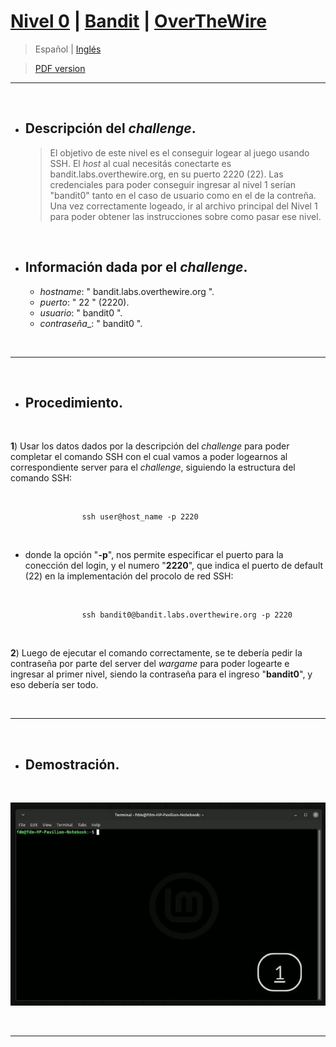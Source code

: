 
# [Nivel 0](https://overthewire.org/wargames/bandit/bandit0.html) | [Bandit](https://github.com/frandausmeier/CTF_Write-Ups/tree/main/OverTheWire/Bandit) | [OverTheWire](https://github.com/frandausmeier/CTF_Write-Ups/blob/main/OverTheWire/README.es.md)

> Español | [Inglés](https://github.com/frandausmeier/CTF_Write-Ups/blob/main/OverTheWire/Bandit/Level_0/level-0_bandit_overthewire_eng.md) 

> [PDF version](https://github.com/frandausmeier/CTF_Write-Ups/blob/main/OverTheWire/Bandit/Level_0/nivel-0_bandit_overthewire_esp.pdf)

-----

<br>

- ## Descripción del _challenge_.
	> El objetivo de este nivel es el conseguir logear al juego usando SSH. El _host_ al cual necesitás conectarte es bandit.labs.overthewire.org, en su puerto 2220 (22). Las credenciales para poder conseguir ingresar al nivel 1 serían "bandit0" tanto en el caso de usuario como en el de la contreña. Una vez correctamente logeado, ir al archivo principal del Nivel 1 para poder obtener las instrucciones sobre como pasar ese nivel.

<br>

- ## Información dada por el _challenge_.
	- _hostname_: " bandit.labs.overthewire.org ".
	- _puerto_: " 22 " (2220).
	- _usuario_: " bandit0 ".
	- _contraseña__: " bandit0 ".

<br>

-----

<br>

- ## Procedimiento.

<br>

**1**) Usar los datos dados por la descripción del _challenge_ para poder completar el comando SSH con el cual vamos a poder logearnos al correspondiente server para el _challenge_, siguiendo la estructura del comando SSH:

<br>

```
				ssh user@host_name -p 2220
```

<br>

* donde la opción "**-p**", nos permite especificar el puerto para la conección del login, y el numero "**2220**", que indica el puerto de default (22) en la implementación del procolo de red SSH:

<br>

``` 
				ssh bandit0@bandit.labs.overthewire.org -p 2220 
```

<br>

**2**) Luego de ejecutar el comando correctamente, se te debería pedir la contraseña por parte del server del _wargame_ para poder logearte e ingresar al primer nivel, siendo la contraseña para el ingreso "**bandit0**", y eso debería ser todo. 

<br>

-----

<br>

- ## Demostración.

<br>

<p align="center">
  <img src="./attachments/level-0_bandit_overthewire.gif" />
</p>

<br>

-----
